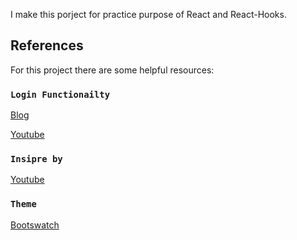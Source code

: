 I make this porject for practice purpose of React and React-Hooks. 

## References

For this project there are some helpful resources:

### `Login Functionailty`

[Blog](https://ui.dev/react-router-v4-protected-routes-authentication/)


[Youtube](https://www.youtube.com/watch?v=Y0-qdp-XBJg)

### `Insipre by`

[Youtube](https://www.youtube.com/watch?v=XuFDcZABiDQ)

### `Theme`

[Bootswatch]()


